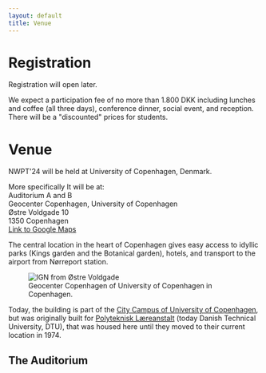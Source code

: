 ```yaml
---
layout: default
title: Venue
---
```


# Registration

Registration will open later.

We expect a participation fee of no more than 1.800 DKK including lunches and coffee (all three days), conference dinner, social event, and reception. There will be a "discounted" prices for students.

# Venue

NWPT'24 will be held at University of Copenhagen, Denmark. 

More specifically It will be at:<br>
Auditorium A and B<br>
Geocenter Copenhagen, University of Copenhagen<br>
Østre Voldgade 10<br>
1350 Copenhagen<br>
<a href="https://maps.app.goo.gl/hdGqFTtERDuGTZoB6" target="_blank">Link to Google Maps</a>

The central location in the heart of Copenhagen gives easy access to idyllic parks (Kings garden and the Botanical garden), hotels, and transport to the airport from Nørreport station.

<figure>
  <img src="images/Geocencter.webp" alt="IGN from Østre Voldgade">
  <figcaption>Geocenter Copenhagen of University of Copenhagen in Copenhagen.</figcaption>
</figure>

Today, the building is part of the <a href="https://en.wikipedia.org/wiki/City_Campus_(University_of_Copenhagen)">City Campus of University of Copenhagen</a>, but was originally built for 
<a href="https://historie.dtu.dk/dtus-historie/steder/adresser/ostervoldgade">Polyteknisk Læreanstalt</a> (today Danish Technical University, DTU), that was housed here until they moved to their current location in 1974.



## The Auditorium

